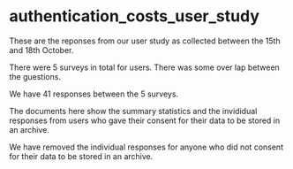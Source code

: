 # authentication_costs_user_study

These are the reponses from our user study as collected between the 15th and 18th October. 

There were 5 surveys in total for users. 
There was some over lap between the guestions.

We have 41 responses between the 5 surveys. 

The documents here show the summary statistics and the invididual responses from users who gave their consent for their data to be stored in an archive.

We have removed the individual responses for anyone who did not consent for their data to be stored in an archive.
